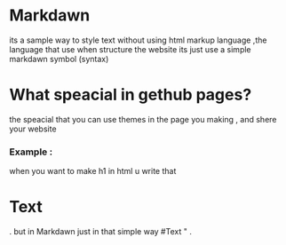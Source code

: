 # Markdawn
its a sample way to style text without using html markup language ,the language that use when structure the website
its just use a simple markdawn symbol (syntax)

# What speacial in gethub pages? 
the speacial that you can use themes in the page you making , and shere your website 

### Example : 
when you want to make h1 in html u write that  <h1>Text</h1> .
but in Markdawn just in that simple way  #Text " . 
